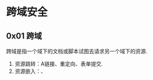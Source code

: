 # 跨域安全

## 0x01 跨域

跨域是指一个域下的文档或脚本试图去请求另一个域下的资源.

1. 资源跳转：A链接、重定向、表单提交.
2. 资源嵌入：<link>、<script>、<img>、<frame>等dom标签，还有样式中background:url()、@font-face()等文件外.
3. 脚本请求：js发起的ajax请求、dom和js对象的跨域操作等.

### 同源策略

同源策略/SOP（Same origin policy）是一种约定,所谓同源是指"**协议+域名+端口**"三者相同,即便两个不同的域名指向同一个ip地址,也非同源.

同源策略限制以下几种行为：

1. Cookied、LocalStorage 和 IndexDB 无法读取
2. DOM 和 JS对象无法获得
3. AJAX请求不能发送

### 解决方案

### **跨域解决方案**

#### 1、 通过jsonp跨域

#### 2、 document.domain + iframe跨域

#### 3、 location.hash + iframe

#### 4、 window.name + iframe跨域

#### 5、 postMessage跨域

#### 6、 跨域资源共享（CORS）

普通跨域请求：只服务端设置Access-Control-Allow-Origin即可，前端无须设置，若要带cookie请求：前后端都需要设置。

需注意的是：由于同源策略的限制，所读取的cookie为跨域请求接口所在域的cookie，而非当前页。如果想实现当前页cookie的写入，可参考下文：七、nginx反向代理中设置proxy_cookie_domain 和 八、NodeJs中间件代理中cookieDomainRewrite参数的设置。

目前，所有浏览器都支持该功能(IE8+：IE8/9需要使用XDomainRequest对象来支持CORS）)，CORS也已经成为主流的跨域解决方案。

#### 7、 nginx代理跨域

#### 8、 nodejs中间件代理跨域

#### 9、 WebSocket协议跨域

### 参考

https://segmentfault.com/a/1190000011145364